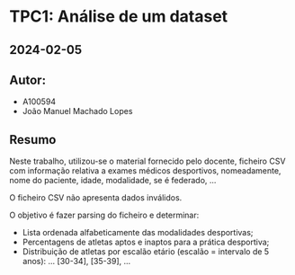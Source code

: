 # TPC1: Análise de um dataset
## 2024-02-05

## Autor:
- A100594
- João Manuel Machado Lopes

## Resumo

Neste trabalho, utilizou-se o material fornecido pelo docente, ficheiro CSV com informação relativa a exames médicos desportivos, nomeadamente, nome do paciente, idade, modalidade, se é federado, ...

O ficheiro CSV não apresenta dados inválidos.

O objetivo é fazer parsing do ficheiro e determinar:
- Lista ordenada alfabeticamente das modalidades desportivas;
- Percentagens de atletas aptos e inaptos para a prática desportiva;
- Distribuição de atletas por escalão etário (escalão = intervalo de 5 anos): ... [30-34], [35-39], ...